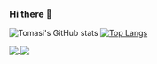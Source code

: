 ### Hi there 👋

<!--
**remotomasi/remotomasi** is a ✨ _special_ ✨ repository because its `README.md` (this file) appears on your GitHub profile.

Here are some ideas to get you started:

- 🔭 I’m currently working on ...
- 🌱 I’m currently learning ...
- 👯 I’m looking to collaborate on ...
- 🤔 I’m looking for help with ...
- 💬 Ask me about ...
- 📫 How to reach me: ...
- 😄 Pronouns: ...
- ⚡ Fun fact: ...
-->



![Tomasi's GitHub stats](https://github-readme-stats.vercel.app/api?username=remotomasi&show_icons=true&theme=blueberry)
[![Top Langs](https://github-readme-stats.vercel.app/api/top-langs/?username=remotomasi&layout=compact)](https://github.com/remotomasi/github-readme-stats)

<a href="https://github.com/anuraghazra/github-readme-stats">
  <img align="center" src="https://github-readme-stats.vercel.app/api/pin/?username=anuraghazra&repo=github-readme-stats" />
</a>
<a href="https://github.com/anuraghazra/convoychat">
  <img align="center" src="https://github-readme-stats.vercel.app/api/pin/?username=anuraghazra&repo=convoychat" />
</a>






